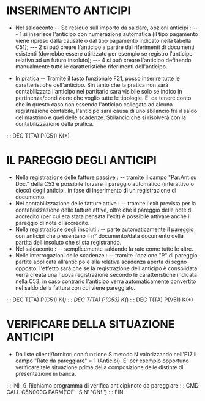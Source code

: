 # INSERIMENTO ANTICIPI


- Nel saldaconto
-- Se residuo sull'importo da saldare, opzioni anticipi : 
--- 1 si inserisce l'anticipo con numerazione automatica (il tipo pagamento viene ripreso dalla causale o dal tipo pagamento indicato nella tabella C51);
--- 2 si può creare l'anticipo a partire dai riferimenti di documenti esistenti (dovrebbe essere utilizzato per esempio se registro l'anticipo relativo ad un futuro insoluto);
--- 4 si può creare l'anticipo definendo manualmente tutte le caratteristiche riferimenti dell'anticipo.

- In pratica
-- Tramite il tasto funzionale F21, posso inserire tutte le caratteristiche dell'anticipo. Sin tanto che la pratica non sarà contabilizzata l'anticipo nel partitario sarà visibile solo se indico in pertinenza/condizione che voglio tutte le tipologie. E' da tenere conto che in questo caso non essendo l'anticipo collegato ad alcuna registrazione contabile, l'anticipo sarà causa di uno sbilancio fra il saldo del mastrino e quel delle scadenze. Sbilancio che si risolverà con la contabilizzazione della pratica.


 :  : DEC T(TA) P(C51) K(*)

# IL PAREGGIO DEGLI ANTICIPI


- Nella registrazione delle fatture passive : 
-- tramite il campo "Par.Ant.su Doc." della C53 è possibile forzare il pareggio automatico  (interattivo o cieco) degli anticipi, in fase di inserimento di un registrazione di documento.
- Nel contabilizzazione delle fatture attive : 
-- tramite l'exit prevista per la contabilizzazione delle fatture attive, oltre che il pareggio delle note di accredito (per cui era stata pensata l'exit) è possibile attivare anche il pareggio di note di accredito.
- Nella registrazione degli insoluti : 
-- parte automaticamente il pareggio con anticipi che presentano il n° documento/data documento della partita dell'insoluto che si sta registrando.
- Nel saldaconto : 
-- semplicemente saldando la rate come tutte le altre.
- Nelle interrogazioni delle scadenze : 
-- tramite l'opzione "P" di pareggio partite applicata all'anticipo e alla relativa scadenza aperta di segno opposto; l'effetto sarà che se la registrazione dell'anticipo è consolidata verrà creata una nuova registrazione secondo le caratteristiche indicata nella C53, in caso contrario l'anticipo verrà automaticamente convertito nel saldo della fattura con cui viene pareggiato.


 :  : DEC T(TA) P(C51) K(*)
 :  : DEC T(TA) P(C53) K(*)
 :  : DEC T(TA) P(V51) K(*)

# VERIFICARE DELLA SITUAZIONE ANTICIPI


- Da liste clienti/fornitori con funzione S metodo N valorizzando nell'F17 il campo "Rate da pareggiare" = 1 (Anticipi). E' per esempio opportuno verificare tale situazione prima della composizione delle distinte di presentazione in banca.


 :  : INI _9_Richiamo programma di verifica anticipi/note da pareggiare
 :  : CMD CALL C5N000G PARM('OF' 'S N' 'CN!  ')
 :  : FIN
